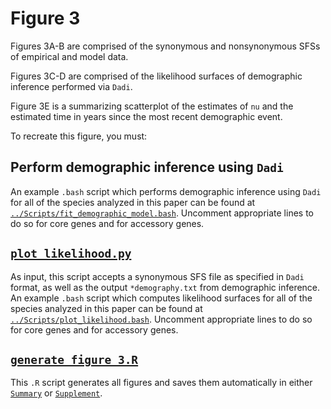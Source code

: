 # Figure 3

Figures 3A-B are comprised of the synonymous and nonsynonymous SFSs of empirical and model data.

Figures 3C-D are comprised of the likelihood surfaces of demographic inference performed via `Dadi`.

Figure 3E is a summarizing scatterplot of the estimates of `nu` and the estimated time in years since the most recent demographic event.

To recreate this figure, you must:

## Perform demographic inference using `Dadi`
  An example `.bash` script which performs demographic inference using `Dadi` for all of the species analyzed in this paper can be found at [`../Scripts/fit_demographic_model.bash`](../Scripts/fit_demographic_model.bash). Uncomment appropriate lines to do so for core genes and for accessory genes.
## [`plot_likelihood.py`](../Scripts/plot_likelihood.py)
  As input, this script accepts a synonymous SFS file as specified in `Dadi` format, as well as the output `*demography.txt` from demographic inference. An example `.bash` script which computes likelihood surfaces for all of the species analyzed in this paper can be found at [`../Scripts/plot_likelihood.bash`](../Scripts/plot_likelihood.bash). Uncomment appropriate lines to do so for core genes and for accessory genes.
## [`generate_figure_3.R`](../Scripts/generate_figure_3.R)
  This `.R` script generates all figures and saves them automatically in either [`Summary`](../Summary) or [`Supplement`](../Supplement).
